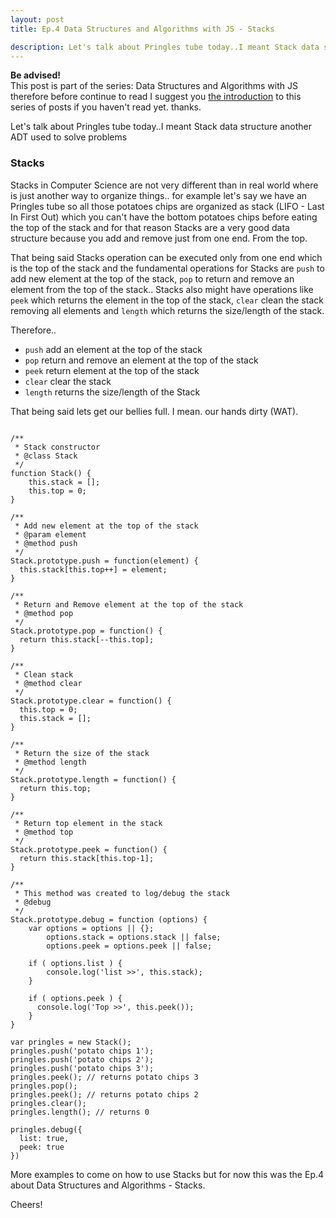 ```yaml
---
layout: post
title: Ep.4 Data Structures and Algorithms with JS - Stacks

description: Let's talk about Pringles tube today..I meant Stack data structure another ADT used to solve problems
---
```


<div class="intro-series">
    <strong>Be advised!</strong> <br> 
    This post is part of the series: Data Structures and Algorithms with JS therefore before continue to read I suggest you <a href="/blog/javascript-data-structure-algorithms-series-ep1/" title="Data Structures and Algorithms Ep.1">the introduction</a> to this series of posts if you haven't read yet. thanks.
</div>

Let's talk about Pringles tube today..I meant Stack data structure another ADT used to solve problems

### Stacks

Stacks in Computer Science are not very different than in real world where is just another way to organize things.. for example let's say we have an Pringles tube so all those potatoes chips are organized as stack (LIFO - Last In First Out) which you can't have the bottom potatoes chips before eating the top of the stack and for that reason Stacks are a very good data structure because you add and remove just from one end. From the top.

That being said Stacks operation can be executed only from one end which is the top of the stack and the fundamental operations for Stacks are `push` to add new element at the top of the stack, `pop` to return and remove an element from the top of the stack.. Stacks also might have operations like `peek` which returns the element in the top of the stack, `clear` clean the stack removing all elements and `length` which returns the size/length of the stack.

Therefore..

- `push` add an element at the top of the stack
- `pop` return and remove an element at the top of the stack
- `peek` return element at the top of the stack
- `clear` clear the stack
- `length` returns the size/length of the Stack


That being said lets get our bellies full. I mean. our hands dirty (WAT).

<pre><code data-language="javascript">
/**
 * Stack constructor
 * @class Stack
 */
function Stack() {
    this.stack = [];
    this.top = 0;
}

/**
 * Add new element at the top of the stack
 * @param element
 * @method push
 */
Stack.prototype.push = function(element) {
  this.stack[this.top++] = element;
}

/**
 * Return and Remove element at the top of the stack
 * @method pop
 */
Stack.prototype.pop = function() {
  return this.stack[--this.top];
}

/**
 * Clean stack
 * @method clear
 */
Stack.prototype.clear = function() {
  this.top = 0;
  this.stack = [];
}

/**
 * Return the size of the stack
 * @method length
 */
Stack.prototype.length = function() {
  return this.top;
}

/**
 * Return top element in the stack
 * @method top
 */
Stack.prototype.peek = function() {
  return this.stack[this.top-1];
}

/**
 * This method was created to log/debug the stack
 * @debug
 */
Stack.prototype.debug = function (options) {
    var options = options || {};
        options.stack = options.stack || false;
        options.peek = options.peek || false;

    if ( options.list ) {
        console.log('list >>', this.stack);
    }
  
    if ( options.peek ) {
      console.log('Top >>', this.peek());
    }
}

var pringles = new Stack();
pringles.push('potato chips 1');
pringles.push('potato chips 2');
pringles.push('potato chips 3');
pringles.peek(); // returns potato chips 3
pringles.pop();
pringles.peek(); // returns potato chips 2
pringles.clear();
pringles.length(); // returns 0

pringles.debug({
  list: true,
  peek: true
})
</code></pre>

More examples to come on how to use Stacks but for now this was the Ep.4 about Data Structures and Algorithms - Stacks.

Cheers!
